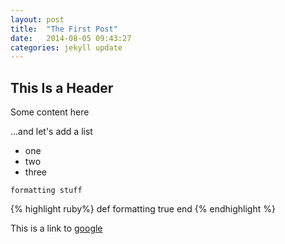 ```yaml
---
layout: post
title:  "The First Post"
date:   2014-08-05 09:43:27
categories: jekyll update
---
```


## This Is a Header

Some content here

...and let's add a list

* one
* two
* three

`formatting stuff`

{% highlight ruby%}
def formatting
  true
  end
{% endhighlight %}

This is a link to [google](http://google.com)
